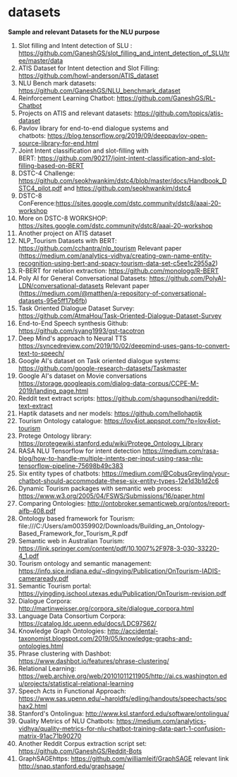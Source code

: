 # datasets
**Sample and relevant Datasets for the NLU purpose**
1. Slot filling and Intent detection of SLU : https://github.com/GaneshGS/slot_filling_and_intent_detection_of_SLU/tree/master/data
2. ATIS Dataset for Intent detection and Slot Filling: https://github.com/howl-anderson/ATIS_dataset
3. NLU Bench mark datasets: https://github.com/GaneshGS/NLU_benchmark_dataset
4. Reinforcement Learning Chatbot: https://github.com/GaneshGS/RL-Chatbot
5. Projects on ATIS and relevant datasets: https://github.com/topics/atis-dataset
6. Pavlov library for end-to-end dialogue systems and chatbots: https://blog.tensorflow.org/2019/09/deeppavlov-open-source-library-for-end.html
7. Joint Intent classification and slot-filling with BERT: https://github.com/90217/joint-intent-classification-and-slot-filling-based-on-BERT
8. DSTC-4 Challenge: https://github.com/seokhwankim/dstc4/blob/master/docs/Handbook_DSTC4_pilot.pdf
and https://github.com/seokhwankim/dstc4
9. DSTC-8 ConFerence:https://sites.google.com/dstc.community/dstc8/aaai-20-workshop
10. More on DSTC-8 WORKSHOP: https://sites.google.com/dstc.community/dstc8/aaai-20-workshop
11. Another project on ATIS dataset <must be filled>
12. NLP_Tourism Datasets with BERT: https://github.com/cchantra/nlp_tourism Relevant paper (https://medium.com/analytics-vidhya/creating-own-name-entity-recognition-using-bert-and-spacy-tourism-data-set-c5ee1c2955a2)
13. R-BERT for relation extraction: https://github.com/monologg/R-BERT
14. Poly AI for General Conversational Datasets: https://github.com/PolyAI-LDN/conversational-datasets Relevant paper      (https://medium.com/@matthen/a-repository-of-conversational-datasets-95e5ff17b6fb)
15. Task Oriented Dialogue Dataset Survey: https://github.com/AtmaHou/Task-Oriented-Dialogue-Dataset-Survey
16. End-to-End Speech synthesis Github: https://github.com/syang1993/gst-tacotron
17. Deep Mind's approach to Neural TTS https://syncedreview.com/2019/10/02/deepmind-uses-gans-to-convert-text-to-speech/
18. Google AI's dataset on Task oriented dialogue systems: https://github.com/google-research-datasets/Taskmaster
19. Google AI's dataset on Movie conversations https://storage.googleapis.com/dialog-data-corpus/CCPE-M-2019/landing_page.html
20. Reddit text extract scripts: https://github.com/shagunsodhani/reddit-text-extract
21. Haptik datasets and ner models: https://github.com/hellohaptik
22. Tourism Ontology catalogue: https://lov4iot.appspot.com/?p=lov4iot-tourism
23. Protege Ontology library: https://protegewiki.stanford.edu/wiki/Protege_Ontology_Library
24. RASA NLU Tensorflow for intent detection https://medium.com/rasa-blog/how-to-handle-multiple-intents-per-input-using-rasa-nlu-tensorflow-pipeline-75698b49c383
25. Six entity types of chatbots: https://medium.com/@CobusGreyling/your-chatbot-should-accommodate-these-six-entity-types-12e1d3b1d2c6
26. Dynamic Tourism packages with semantic web process: https://www.w3.org/2005/04/FSWS/Submissions/16/paper.html
27. Comparing Ontologies: http://ontobroker.semanticweb.org/ontos/report-aifb-408.pdf
28. Ontology based framework for Tourism: file:///C:/Users/am00359902/Downloads/Building_an_Ontology-Based_Framework_for_Tourism_R.pdf
29. Semantic web in Australian Tourism: https://link.springer.com/content/pdf/10.1007%2F978-3-030-33220-4_1.pdf
30. Tourism ontology and semantic management: https://info.sice.indiana.edu/~dingying/Publication/OnTourism-IADIS-cameraready.pdf
31. Semantic Tourism portal: https://yingding.ischool.utexas.edu/Publication/OnTourism-revision.pdf
32. Dialogue Corpora: http://martinweisser.org/corpora_site/dialogue_corpora.html
33. Language Data Consortium Corpora: https://catalog.ldc.upenn.edu/docs/LDC97S62/
34. Knowledge Graph Ontologies: http://accidental-taxonomist.blogspot.com/2019/05/knowledge-graphs-and-ontologies.html
35. Phrase clustering with Dashbot: https://www.dashbot.io/features/phrase-clustering/
36. Relational Learning: https://web.archive.org/web/20101011211905/http://ai.cs.washington.edu/projects/statistical-relational-learning
37. Speech Acts in Functional Approach: https://www.sas.upenn.edu/~haroldfs/edling/handouts/speechacts/spchax2.html
38. Stanford's Ontolingua: http://www.ksl.stanford.edu/software/ontolingua/
39. Quality Metrics of NLU Chatbots: https://medium.com/analytics-vidhya/quality-metrics-for-nlu-chatbot-training-data-part-1-confusion-matrix-91ac71b90270
40. Another Reddit Corpus extraction script set: https://github.com/GaneshGS/Reddit-Bots
41. GraphSAGEhttps: https://github.com/williamleif/GraphSAGE relevant link http://snap.stanford.edu/graphsage/
